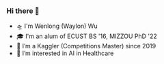 ### Hi there 👋

- 🛸 I'm Wenlong (Waylon) Wu
- 🎓 I'm an alum of ECUST BS '16, MIZZOU PhD '22
- 🚀 I’m a Kaggler (Competitions Master) since 2019
- 🚅 I’m interested in AI in Healthcare
